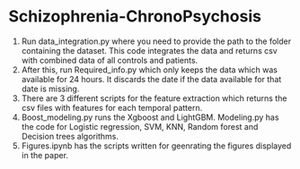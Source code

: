 # Schizophrenia-ChronoPsychosis
1. Run data_integration.py where you need to provide the path to the folder containing the dataset. This code integrates the data and returns csv with combined data of all controls and patients.
2. After this, run Required_info.py which only keeps the data which was available for 24 hours. It discards the date if the data available for that date is missing.
3. There are 3 different scripts for the feature extraction which returns the csv files with features for each temporal pattern.
4. Boost_modeling.py runs the Xgboost and LightGBM. Modeling.py has the code for Logistic regression, SVM, KNN, Random forest and Decision trees algorithms.
5. Figures.ipynb has the scripts written for geenrating the figures displayed in the paper.              
     
